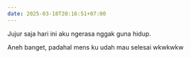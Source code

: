 ```yaml
---
date: 2025-03-18T20:16:51+07:00
---
```

Jujur saja hari ini aku ngerasa nggak guna hidup.

Aneh banget, padahal mens ku udah mau selesai wkwkwkw